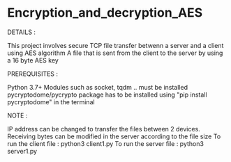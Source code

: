 # Encryption_and_decryption_AES

DETAILS :

This project involves secure TCP file transfer betwenn a server and a client using AES algorithm 
A file that is sent from the client to the server by using a 16 byte AES key 


PREREQUISITES :

Python 3.7+
Modules such as socket, tqdm .. must be installed
pycryptodome/pycrypto package has to be installed using "pip install pycryptodome" in the terminal

NOTE :

IP address can be changed to transfer the files between 2 devices.
Receiving bytes can be modified in the server according to the file size
To run the client file : python3 client1.py
To run the server file : python3 server1.py
